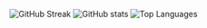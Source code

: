 ![GitHub Streak](https://github-readme-streak-stats.herokuapp.com/?user=gh0stintheshe11&theme=dark&hide_border=true&mode=weekly&background=00000000&ring=f8e602&fire=f8e602&currStreakLabel=f8e602&sideLabels=f8e602&sideNums=4bff21&currStreakNum=4bff21&dates=00f0ff&stroke=00f0ff)
![GitHub stats](https://github-readme-stats.vercel.app/api?username=gh0stintheshe11&include_all_commits=true&show_icons=true&theme=dark&hide_border=true&bg_color=00000000&rank_icon=percentile&text_color=f8e602&icon_color=4bff21&ring_color=4bff21&hide_title=true)
![Top Languages](https://github-readme-stats.vercel.app/api/top-langs/?username=gh0stintheshe11&layout=donut-vertical&theme=dark&hide_border=true&bg_color=00000000&langs_count=20&hide_title=true&size_weight=0.5&count_weight=0.5)